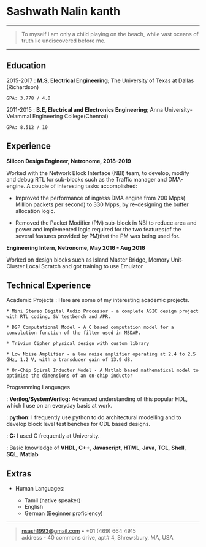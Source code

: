 Sashwath Nalin kanth
============

----
>  To myself I am only a child playing on the beach, while vast oceans of truth lie undiscovered before me.
----

Education
---------

2015-2017 
:   **M.S, Electrical Engineering**; The University of Texas at Dallas (Richardson)

    GPA: 3.778 / 4.0

2011-2015
:   **B.E, Electrical and Electronics Engineering**; Anna University- Velammal Engineering College(Chennai)

    GPA: 8.512 / 10

Experience
----------

**Silicon Design Engineer, Netronome, 2018-2019**

Worked with the Network Block Interface (NBI) team, to develop, modify and debug RTL for sub-blocks such as the Traffic manager and DMA-engine. A couple of interesting tasks accomplished:

* Improved the performance of ingress DMA engine from 200 Mpps( Million packets per second) to 330 Mpps, by re-designing the buffer allocation logic.

* Removed the Packet Modifier (PM) sub-block in NBI to reduce area and power and implemented logic required for the two features(of the several features provided by PM)that the PM was being used for.

**Engineering Intern, Netronome, May 2016 - Aug 2016**

Worked on design blocks such as Island Master Bridge, Memory Unit-Cluster Local Scratch and got training to use Emulator

Technical Experience
--------------------

Academic Projects
:   Here are some of my interesting academic projects.

    * Mini Stereo Digital Audio Processor - a complete ASIC design project with RTL coding, SV testbench and APR.
    
    * DSP Computational Model - A C based computation model for a convolution function of the filter used in MSDAP.
    
    * Trivium Cipher physical design with custom library 
    
    * Low Noise Amplifier - a low noise amplifier operating at 2.4 to 2.5 GHz, 1.2 V, with a transducer gain of 13.9 dB.
    
    * On-Chip Spiral Inductor Model - A Matlab based mathematical model to optimise the dimensions of an on-chip inductor

Programming Languages

:   **Verilog/SystemVerilog:** Advanced understanding of this popular HDL, which I use on an everyday basis at work. 

:   **python:** I frequently use python to do architectural modelling and to develop block level test benches for CDL based designs.

:   **C:** I used C frequently at University.

:   Basic knowledge of **VHDL**, **C++**, **Javascript**, **HTML**, **Java**, **TCL**, **Shell**, **SQL**, **Matlab**

[ref]: https://github.com/Sash-github-account

Extras
----------------------------------------

* Human Languages:

     * Tamil (native speaker)
     * English
     * German (Beginner proficiency)


----

> <nsash1993@gmail.com> • +01 (469) 664 4915\
> address - 40 commons drive, apt# 4, Shrewsbury, MA, USA
